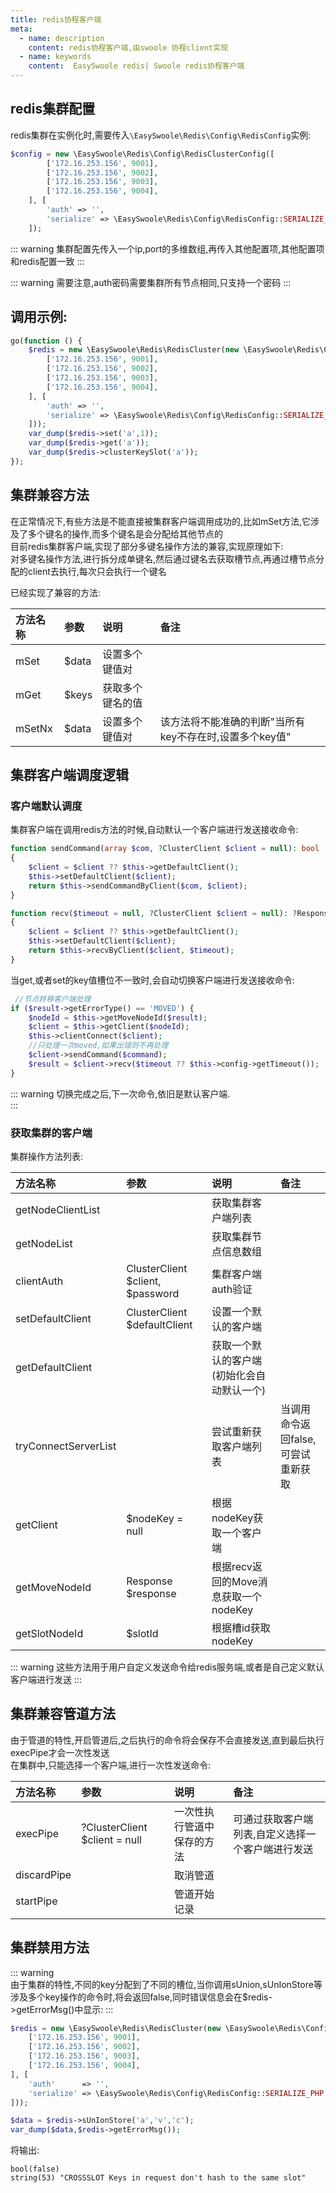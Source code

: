 ```yaml
---
title: redis协程客户端
meta:
  - name: description
    content: redis协程客户端,由swoole 协程client实现
  - name: keywords
    content:  EasySwoole redis| Swoole redis协程客户端
---
```

## redis集群配置
redis集群在实例化时,需要传入`\EasySwoole\Redis\Config\RedisConfig`实例:

```php
$config = new \EasySwoole\Redis\Config\RedisClusterConfig([
        ['172.16.253.156', 9001],
        ['172.16.253.156', 9002],
        ['172.16.253.156', 9003],
        ['172.16.253.156', 9004],
    ], [
        'auth' => '',
        'serialize' => \EasySwoole\Redis\Config\RedisConfig::SERIALIZE_PHP
    ]);
```
::: warning
集群配置先传入一个ip,port的多维数组,再传入其他配置项,其他配置项和redis配置一致
:::

::: warning
需要注意,auth密码需要集群所有节点相同,只支持一个密码
:::


## 调用示例:
```php
go(function () {
    $redis = new \EasySwoole\Redis\RedisCluster(new \EasySwoole\Redis\Config\RedisClusterConfig([
        ['172.16.253.156', 9001],
        ['172.16.253.156', 9002],
        ['172.16.253.156', 9003],
        ['172.16.253.156', 9004],
    ], [
        'auth' => '',
        'serialize' => \EasySwoole\Redis\Config\RedisConfig::SERIALIZE_PHP
    ]));
    var_dump($redis->set('a',1));
    var_dump($redis->get('a'));
    var_dump($redis->clusterKeySlot('a'));
});

```


## 集群兼容方法
在正常情况下,有些方法是不能直接被集群客户端调用成功的,比如mSet方法,它涉及了多个键名的操作,而多个键名是会分配给其他节点的  
目前redis集群客户端,实现了部分多键名操作方法的兼容,实现原理如下:  
对多键名操作方法,进行拆分成单键名,然后通过键名去获取槽节点,再通过槽节点分配的client去执行,每次只会执行一个键名

已经实现了兼容的方法:

| 方法名称 | 参数  | 说明           | 备注                                               |
|:--------|:------|:---------------|:--------------------------------------------------|
| mSet    | $data | 设置多个键值对  |                                                   |
| mGet    | $keys | 获取多个键名的值 |                                                   |
| mSetNx  | $data | 设置多个键值对  | 该方法将不能准确的判断"当所有key不存在时,设置多个key值" |


## 集群客户端调度逻辑
### 客户端默认调度
集群客户端在调用redis方法的时候,自动默认一个客户端进行发送接收命令:
```php
function sendCommand(array $com, ?ClusterClient $client = null): bool
{
    $client = $client ?? $this->getDefaultClient();
    $this->setDefaultClient($client);
    return $this->sendCommandByClient($com, $client);
}

function recv($timeout = null, ?ClusterClient $client = null): ?Response
{
    $client = $client ?? $this->getDefaultClient();
    $this->setDefaultClient($client);
    return $this->recvByClient($client, $timeout);
}
```
当get,或者set的key值槽位不一致时,会自动切换客户端进行发送接收命令:
```php
 //节点转移客户端处理
if ($result->getErrorType() == 'MOVED') {
    $nodeId = $this->getMoveNodeId($result);
    $client = $this->getClient($nodeId);
    $this->clientConnect($client);
    //只处理一次moved,如果出错则不再处理
    $client->sendCommand($command);
    $result = $client->recv($timeout ?? $this->config->getTimeout());
}
```
::: warning
切换完成之后,下一次命令,依旧是默认客户端.  
:::

### 获取集群的客户端
集群操作方法列表:

| 方法名称             | 参数                             | 说明                                   | 备注                            |
|:---------------------|:---------------------------------|:--------------------------------------|:-------------------------------|
| getNodeClientList    |                                  | 获取集群客户端列表                      |                                |
| getNodeList          |                                  | 获取集群节点信息数组                    |                                |
| clientAuth           | ClusterClient $client, $password | 集群客户端auth验证                      |                                |
| setDefaultClient     | ClusterClient $defaultClient     | 设置一个默认的客户端                    |                                |
| getDefaultClient     |                                  | 获取一个默认的客户端(初始化会自动默认一个) |                                |
| tryConnectServerList |                                  | 尝试重新获取客户端列表                   | 当调用命令返回false,可尝试重新获取 |
| getClient            | $nodeKey = null                  | 根据nodeKey获取一个客户端               |                                |
| getMoveNodeId        | Response $response               | 根据recv返回的Move消息获取一个nodeKey    |                                |
| getSlotNodeId        | $slotId                          | 根据槽id获取 nodeKey                   |                                |

::: warning
这些方法用于用户自定义发送命令给redis服务端,或者是自己定义默认客户端进行发送
:::


## 集群兼容管道方法
由于管道的特性,开启管道后,之后执行的命令将会保存不会直接发送,直到最后执行execPipe才会一次性发送  
在集群中,只能选择一个客户端,进行一次性发送命令:

| 方法名称    | 参数                          | 说明                    | 备注                                         |
|:------------|:------------------------------|:------------------------|:--------------------------------------------|
| execPipe    | ?ClusterClient $client = null | 一次性执行管道中保存的方法 | 可通过获取客户端列表,自定义选择一个客户端进行发送 |
| discardPipe |                               | 取消管道                 |                                             |
| startPipe   |                               | 管道开始记录             |                                             |


## 集群禁用方法

::: warning  
由于集群的特性,不同的key分配到了不同的槽位,当你调用sUnion,sUnIonStore等涉及多个key操作的命令时,将会返回false,同时错误信息会在$redis->getErrorMsg()中显示:
:::
```php
$redis = new \EasySwoole\Redis\RedisCluster(new \EasySwoole\Redis\Config\RedisClusterConfig([
    ['172.16.253.156', 9001],
    ['172.16.253.156', 9002],
    ['172.16.253.156', 9003],
    ['172.16.253.156', 9004],
], [
    'auth'      => '',
    'serialize' => \EasySwoole\Redis\Config\RedisConfig::SERIALIZE_PHP
]));

$data = $redis->sUnIonStore('a','v','c');
var_dump($data,$redis->getErrorMsg());
```
将输出:
```
bool(false)
string(53) "CROSSSLOT Keys in request don't hash to the same slot"
```
